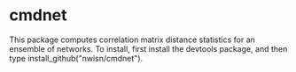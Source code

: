 # cmdnet
This package computes correlation matrix distance statistics for an ensemble of networks. To install, first install the devtools package, and then type install_github("nwisn/cmdnet").
